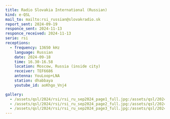 ```yaml
---
title: Radio Slovakia International (Russian)
kind: e-QSL
mail_to: mailto:rsi_russian@slovakradio.sk
report_sent: 2024-09-19
responce_sent: 2024-11-13
responce_received: 2024-11-13
serie: rsi
receptions:
  - frequency: 13650 kHz
    language: Russian
    date: 2024-09-18
    time: 16.30-16.58
    location: Moscow, Russia (inside city)
    receiver: TEF6686
    antenna: YouLoop+LNA
    station: dhabbaya
    youtube_id: aoKhgo_Vnj4

gallery:
  - /assets/qsl/2024/rsi/rsi_ru_sep2024_page1_full.jpg:/assets/qsl/2024/rsi/rsi_ru_sep2024_page1_small.jpg
  - /assets/qsl/2024/rsi/rsi_ru_sep2024_page2_full.jpg:/assets/qsl/2024/rsi/rsi_ru_sep2024_page2_small.jpg
  - /assets/qsl/2024/rsi/rsi_ru_sep2024_page3_full.jpg:/assets/qsl/2024/rsi/rsi_ru_sep2024_page3_small.jpg
---
```

